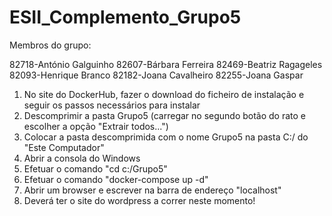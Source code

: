 # ESII_Complemento_Grupo5

Membros do grupo:

82718-António Galguinho
82607-Bárbara Ferreira
82469-Beatriz Ragageles
82093-Henrique Branco
82182-Joana Cavalheiro
82255-Joana Gaspar


1. No site do DockerHub, fazer o download do ficheiro de instalação e seguir os passos necessários para instalar
2. Descomprimir a pasta Grupo5 (carregar no segundo botão do rato e escolher a opção "Extrair todos...")
3. Colocar a pasta descomprimida com o nome Grupo5 na pasta C:/ do "Este Computador"
4. Abrir a consola do Windows
5. Efetuar o comando "cd c:/Grupo5"
6. Efetuar o comando "docker-compose up -d"
7. Abrir um browser e escrever na barra de endereço "localhost" 
8. Deverá ter o site do wordpress a correr neste momento!
